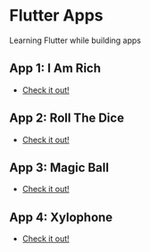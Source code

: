 # Flutter Apps
Learning Flutter while building apps

## App 1: I Am Rich

* [Check it out!](https://github.com/joaohenriquedossantos/I-Am-Rich-flutter-app)

## App 2: Roll The Dice

* [Check it out!](https://github.com/joaohenriquedossantos/Roll-dice-flutter-app)

## App 3: Magic Ball

* [Check it out!](https://github.com/joaohenriquedossantos/Magic-ball-flutter-app/blob/main/README.md)

## App 4: Xylophone

* [Check it out!](https://github.com/joaohenriquedossantos/Xylophone-flutter-app)
